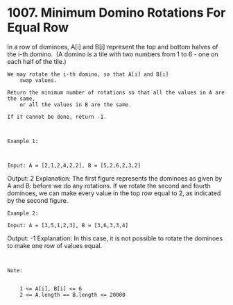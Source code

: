 # 1007. Minimum Domino Rotations For Equal Row

In a row of dominoes, A[i] and B[i] represent the top and bottom
        halves of the i-th domino.  (A domino is a tile with two numbers from 1 to
        6 - one on each half of the tile.)

    We may rotate the i-th domino, so that A[i] and B[i]
        swap values.

    Return the minimum number of rotations so that all the values in A are the same,
        or all the values in B are the same.

    If it cannot be done, return -1.

     

    Example 1:

    

    Input: A = [2,1,2,4,2,2], B = [5,2,6,2,3,2]
Output: 2
Explanation: 
The first figure represents the dominoes as given by A and B: before we do any rotations.
If we rotate the second and fourth dominoes, we can make every value in the top row equal to 2, as indicated by the second figure.

    Example 2:

    Input: A = [3,5,1,2,3], B = [3,6,3,3,4]
Output: -1
Explanation: 
In this case, it is not possible to rotate the dominoes to make one row of values equal.

     

    Note:

    
        1 <= A[i], B[i] <= 6
        2 <= A.length == B.length <= 20000